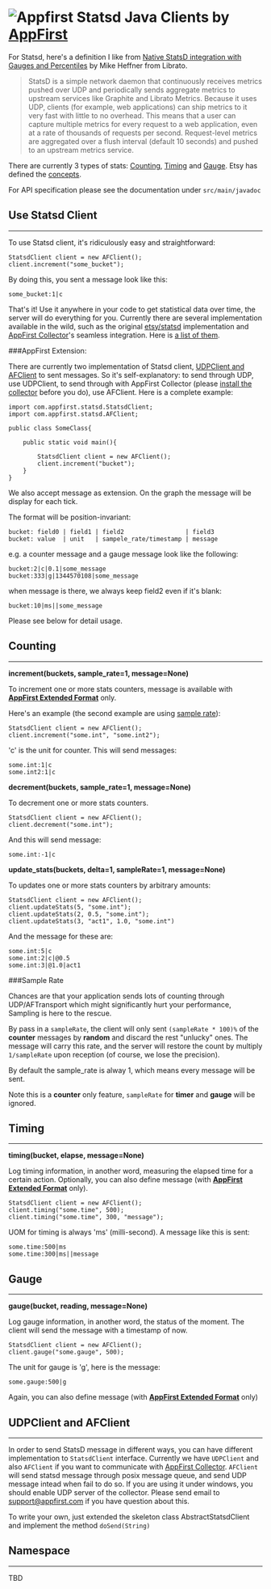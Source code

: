 ![Appfirst](http://www.appfirst.com/img/appfirst-logo.png)
Statsd Java Clients by [AppFirst](http://www.appfirst.com)
====================================

For Statsd, here's a definition I like from [Native StatsD integration with Gauges and Percentiles](http://blog.librato.com/2012/05/new-statsd-integration-with-gauges-and.html) by Mike Heffner from Librato.

> StatsD is a simple network daemon that continuously receives metrics pushed over UDP and periodically sends aggregate metrics to upstream services like Graphite and Librato Metrics. Because it uses UDP, clients (for example, web applications) can ship metrics to it very fast with little to no overhead. This means that a user can capture multiple metrics for every request to a web application, even at a rate of thousands of requests per second. Request-level metrics are aggregated over a flush interval (default 10 seconds) and pushed to an upstream metrics service.

There are currently 3 types of stats: [Counting](#couting), [Timing](#timing) and [Gauge](#gauge). Etsy has defined the [concepts](https://github.com/etsy/statsd#concepts). 

For API specification please see the documentation under `src/main/javadoc`

## Use Statsd Client
-------------------

To use Statsd client, it's ridiculously easy and straightforward:

	StatsdClient client = new AFClient();
	client.increment("some_bucket");
	
By doing this, you sent a message look like this:

	some_bucket:1|c
	
That's it! Use it anywhere in your code to get statistical data over time, the server will do everything for you. Currently there are several implementation available in the wild, such as the original [etsy/statsd](https://github.com/etsy/statsd) implementation and [AppFirst Collector][collector]'s seamless integration. Here is [a list of them](http://joemiller.me/2011/09/21/list-of-statsd-server-implementations/).


###AppFirst Extension:

There are currently two implementation of Statsd client, [UDPClient and AFClient](#about-transport) to sent messages. So it's self-explanatory: to send through UDP, use UDPClient, to send through with AppFirst Collector (please [install the collector][collector] before you do), use AFClient. Here is a complete example:

	import com.appfirst.statsd.StatsdClient;	
	import com.appfirst.statsd.AFClient;
	
	public class SomeClass{

		public static void main(){

			StatsdClient client = new AFClient();
			client.increment("bucket");
		}
	}

We also accept message as extension. On the graph the message will be display for each tick.
<!--We need a example pic to demostrate here.-->
The format will be position-invariant:

	bucket: field0 | field1 | field2                 | field3
	bucket: value  | unit   | sampele_rate/timestamp | message

e.g. a counter message and a gauge message look like the following:

	bucket:2|c|0.1|some_message
	bucket:333|g|1344570108|some_message

when message is there, we always keep field2 even if it's blank:

	bucket:10|ms||some_message

Please see below for detail usage.
	
## Counting
-------------------
**increment(buckets, sample_rate=1, message=None)**
	
To increment one or more stats counters, message is available with **[AppFirst Extended Format](#appfirst-extension)** only.
	    	
Here's an example (the second example are using [sample rate](#sample-rate)):

	StatsdClient client = new AFClient();
	client.increment("some.int", "some.int2");
	
'c' is the unit for counter. This will send messages:

	some.int:1|c
	some.int2:1|c

**decrement(buckets, sample_rate=1, message=None)**

To decrement one or more stats counters.

	StatsdClient client = new AFClient();
	client.decrement("some.int");
	
And this will send message:

	some.int:-1|c

**update_stats(buckets, delta=1, sampleRate=1, message=None)**

To updates one or more stats counters by arbitrary amounts:

	StatsdClient client = new AFClient();
	client.updateStats(5, "some.int");
	client.updateStats(2, 0.5, "some.int");
	client.updateStats(3, "act1", 1.0, "some.int")
	
And the message for these are:

	some.int:5|c
	some.int:2|c|@0.5
	some.int:3|@1.0|act1

###Sample Rate

Chances are that your application sends lots of counting through UDP/AFTransport which might significantly hurt your performance, Sampling is here to the rescue.

By pass in a `sampleRate`, the client will only sent `(sampleRate * 100)%` of the **counter** messages by **random** and discard the rest "unlucky" ones. The message will carry this rate, and the server will restore the count by multiply `1/sampleRate` upon reception (of course, we lose the precision).

By default the sample_rate is alway 1, which means every message will be sent.

Note this is a **counter** only feature, `sampleRate` for **timer** and **gauge** will be ignored.


## Timing
-------------------
**timing(bucket, elapse, message=None)**

Log timing information, in another word, measuring the elapsed time for a certain action.
Optionally, you can also define message (with **[AppFirst Extended Format](#appfirst-extension)** only).

	StatsdClient client = new AFClient();
	client.timing("some.time", 500);
	client.timing("some.time", 300, "message");

UOM for timing is always 'ms' (milli-second). A message like this is sent:

	some.time:500|ms
	some.time:300|ms||message

## Gauge
-------------------
**gauge(bucket, reading, message=None)**

Log gauge information, in another word, the status of the moment. The client will send the message with a timestamp of now.

	StatsdClient client = new AFClient();
	client.gauge("some.gauge", 500);

The unit for gauge is 'g', here is the message:

	some.gauge:500|g

Again, you can also define message (with **[AppFirst Extended Format](#appfirst-extension)** only)
	

## UDPClient and AFClient
-------------------
In order to send StatsD message in different ways, you can have different implementation to `StatsdClient` interface. Currently we have `UDPClient` and also `AFClient` if you want to communicate with [AppFirst Collector][collector]. `AFClient` will send statsd message through posix message queue, and send UDP message intead when fail to do so. If you are using it under windows, you should enable UDP server of the collector. Please send email to <support@appfirst.com> if you have question about this.

To write your own, just extended the skeleton class AbstractStatsdClient and implement the method `doSend(String)`

## Namespace
-------------------
TBD


[collector]: https://wwws.appfirst.com
